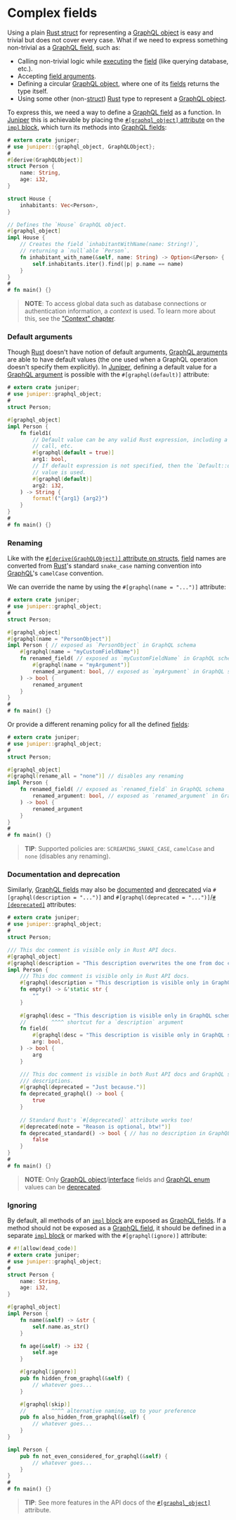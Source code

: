 Complex fields
==============

Using a plain [Rust struct][struct] for representing a [GraphQL object][0] is easy and trivial but does not cover every case. What if we need to express something non-trivial as a [GraphQL field][4], such as:
- Calling non-trivial logic while [executing][1] the [field][4] (like querying database, etc.).
- Accepting [field arguments][5].
- Defining a circular [GraphQL object][0], where one of its [fields][4] returns the type itself.
- Using some other (non-[struct]) [Rust] type to represent a [GraphQL object][0].

To express this, we need a way to define a [GraphQL field][4] as a function. In [Juniper] this is achievable by placing the [`#[graphql_object]` attribute][3] on the [`impl` block][6], which turn its methods into [GraphQL fields][4]:
```rust
# extern crate juniper;
# use juniper::{graphql_object, GraphQLObject};
#
#[derive(GraphQLObject)]
struct Person {
    name: String,
    age: i32,
}

struct House {
    inhabitants: Vec<Person>,
}

// Defines the `House` GraphQL object.
#[graphql_object]
impl House {
    // Creates the field `inhabitantWithName(name: String!)`, 
    // returning a `null`able `Person`.
    fn inhabitant_with_name(&self, name: String) -> Option<&Person> {
        self.inhabitants.iter().find(|p| p.name == name)
    }
}
#
# fn main() {}
```
> **NOTE**: To access global data such as database connections or authentication information, a _context_ is used. To learn more about this, see the ["Context" chapter](context.md).


### Default arguments

Though [Rust] doesn't have notion of default arguments, [GraphQL arguments][4] are able to have default values (the one used when a GraphQL operation doesn't specify them explicitly). In [Juniper], defining a default value for a [GraphQL argument][4] is possible with the `#[graphql(default)]` attribute:
```rust
# extern crate juniper;
# use juniper::graphql_object;
#
struct Person;

#[graphql_object]
impl Person {
    fn field1(
        // Default value can be any valid Rust expression, including a function
        // call, etc.
        #[graphql(default = true)]
        arg1: bool,
        // If default expression is not specified, then the `Default::default()` 
        // value is used.
        #[graphql(default)]
        arg2: i32,
    ) -> String {
        format!("{arg1} {arg2}")
    }
}
#
# fn main() {}
```


### Renaming

Like with the [`#[derive(GraphQLObject)]` attribute on structs](index.md#renaming), [field][4] names are converted from [Rust]'s standard `snake_case` naming convention into [GraphQL]'s `camelCase` convention.

We can override the name by using the `#[graphql(name = "...")]` attribute:
```rust
# extern crate juniper;
# use juniper::graphql_object;
#
struct Person;

#[graphql_object]
#[graphql(name = "PersonObject")]
impl Person { // exposed as `PersonObject` in GraphQL schema
    #[graphql(name = "myCustomFieldName")]
    fn renamed_field( // exposed as `myCustomFieldName` in GraphQL schema
        #[graphql(name = "myArgument")]
        renamed_argument: bool, // exposed as `myArgument` in GraphQL schema
    ) -> bool {
        renamed_argument
    }
}
#
# fn main() {}
```

Or provide a different renaming policy for all the defined [fields][4]:
```rust
# extern crate juniper;
# use juniper::graphql_object;
#
struct Person;

#[graphql_object]
#[graphql(rename_all = "none")] // disables any renaming
impl Person {
    fn renamed_field( // exposed as `renamed_field` in GraphQL schema
        renamed_argument: bool, // exposed as `renamed_argument` in GraphQL schema
    ) -> bool {
        renamed_argument
    }
}
#
# fn main() {}
```
> **TIP**: Supported policies are: `SCREAMING_SNAKE_CASE`, `camelCase` and `none` (disables any renaming).


### Documentation and deprecation

Similarly, [GraphQL fields][4] may also be [documented][7] and [deprecated][9] via `#[graphql(description = "...")]` and `#[graphql(deprecated = "...")]`/[`#[deprecated]`][13] attributes:
```rust
# extern crate juniper;
# use juniper::graphql_object;
#
struct Person;

/// This doc comment is visible only in Rust API docs.
#[graphql_object]
#[graphql(description = "This description overwrites the one from doc comment.")]
impl Person {
    /// This doc comment is visible only in Rust API docs.
    #[graphql(description = "This description is visible only in GraphQL schema.")]
    fn empty() -> &'static str {
        ""
    }
    
    #[graphql(desc = "This description is visible only in GraphQL schema.")]
    //        ^^^^ shortcut for a `description` argument
    fn field(
        #[graphql(desc = "This description is visible only in GraphQL schema.")]
        arg: bool,
    ) -> bool {
        arg
    }

    /// This doc comment is visible in both Rust API docs and GraphQL schema 
    /// descriptions.
    #[graphql(deprecated = "Just because.")]
    fn deprecated_graphql() -> bool {
        true
    }
    
    // Standard Rust's `#[deprecated]` attribute works too!
    #[deprecated(note = "Reason is optional, btw!")]
    fn deprecated_standard() -> bool { // has no description in GraphQL schema
        false
    }
}
#
# fn main() {}
```
> **NOTE**: Only [GraphQL object][0]/[interface][11] fields and [GraphQL enum][10] values can be [deprecated][9].


### Ignoring

By default, all methods of an [`impl` block][6] are exposed as [GraphQL fields][4]. If a method should not be exposed as a [GraphQL field][4], it should be defined in a separate [`impl` block][6] or marked with the `#[graphql(ignore)]` attribute:
```rust
# #![allow(dead_code)]
# extern crate juniper;
# use juniper::graphql_object;
#
struct Person {
    name: String,
    age: i32,
}

#[graphql_object]
impl Person {
    fn name(&self) -> &str {
        self.name.as_str()
    }

    fn age(&self) -> i32 {
        self.age
    }

    #[graphql(ignore)]
    pub fn hidden_from_graphql(&self) {
        // whatever goes...
    }

    #[graphql(skip)]
    //        ^^^^ alternative naming, up to your preference
    pub fn also_hidden_from_graphql(&self) {
        // whatever goes...
    }
}

impl Person {
    pub fn not_even_considered_for_graphql(&self) {
        // whatever goes...
    }
}
#
# fn main() {}
```

> **TIP**: See more features in the API docs of the [`#[graphql_object]`][3] attribute.




[GraphQL]: https://graphql.org
[Juniper]: https://docs.rs/juniper
[Rust]: https://www.rust-lang.org
[struct]: https://doc.rust-lang.org/reference/items/structs.html

[0]: https://spec.graphql.org/October2021#sec-Objects
[1]: https://spec.graphql.org/October2021#sec-Execution
[2]: https://docs.rs/juniper/latest/juniper/derive.GraphQLObject.html
[3]: https://docs.rs/juniper/latest/juniper/attr.graphql_object.html
[4]: https://spec.graphql.org/October2021#sec-Language.Fields
[5]: https://spec.graphql.org/October2021#sec-Language.Arguments
[6]: https://doc.rust-lang.org/reference/items/implementations.html#inherent-implementations
[7]: https://spec.graphql.org/October2021#sec-Descriptions
[9]: https://spec.graphql.org/October2021#sec--deprecated
[10]: https://spec.graphql.org/October2021#sec-Enums
[11]: https://spec.graphql.org/October2021#sec-Interfaces
[13]: https://doc.rust-lang.org/reference/attributes/diagnostics.html#the-deprecated-attribute

